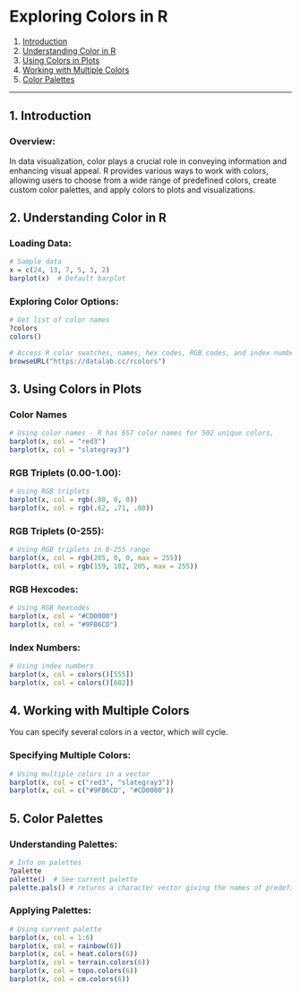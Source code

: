 # Exploring Colors in R

1. [Introduction](#intro)
2. [Understanding Color in R](#understand)
3. [Using Colors in Plots](#use)
4. [Working with Multiple Colors](#working)
5. [Color Palettes](#palettes)
---

## 1. Introduction <a name=intro></a>

### Overview:
In data visualization, color plays a crucial role in conveying information and enhancing visual appeal. R provides various ways to work with colors, allowing users to choose from a wide range of predefined colors, create custom color palettes, and apply colors to plots and visualizations.

## 2. Understanding Color in R <a name=understand></a>

### Loading Data:
```r
# Sample data
x = c(24, 13, 7, 5, 3, 2)
barplot(x)  # Default barplot
```

### Exploring Color Options:
```r
# Get list of color names
?colors
colors()  

# Access R color swatches, names, hex codes, RGB codes, and index numbers
browseURL("https://datalab.cc/rcolors")
```

## 3. Using Colors in Plots <a name=use></a>

### Color Names
```r
# Using color names - R has 657 color names for 502 unique colors,
barplot(x, col = "red3")
barplot(x, col = "slategray3")
```

### RGB Triplets (0.00-1.00):
```r
# Using RGB triplets
barplot(x, col = rgb(.80, 0, 0))      
barplot(x, col = rgb(.62, .71, .80))  
```

### RGB Triplets (0-255):
```r
# Using RGB triplets in 0-255 range
barplot(x, col = rgb(205, 0, 0, max = 255))     
barplot(x, col = rgb(159, 182, 205, max = 255)) 
```

### RGB Hexcodes:
```r
# Using RGB hexcodes
barplot(x, col = "#CD0000")
barplot(x, col = "#9FB6CD")
```

### Index Numbers:
```r
# Using index numbers
barplot(x, col = colors()[555])
barplot(x, col = colors()[602])
```

## 4. Working with Multiple Colors <a name=working></a>

You can specify several colors in a vector, which will cycle.

### Specifying Multiple Colors:
```r
# Using multiple colors in a vector
barplot(x, col = c("red3", "slategray3"))
barplot(x, col = c("#9FB6CD", "#CD0000"))
```

## 5. Color Palettes <a name=palettes></a>

### Understanding Palettes:
```r
# Info on palettes
?palette
palette()  # See current palette
palette.pals() # returns a character vector giving the names of predefined palettes.
```

### Applying Palettes:
```r
# Using current palette
barplot(x, col = 1:6)                
barplot(x, col = rainbow(6))         
barplot(x, col = heat.colors(6))     
barplot(x, col = terrain.colors(6))  
barplot(x, col = topo.colors(6))     
barplot(x, col = cm.colors(6))       
```
